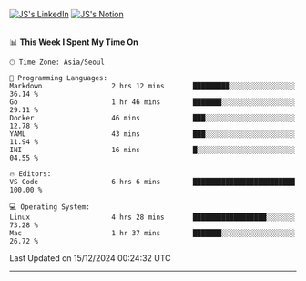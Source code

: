 
[![JS's LinkedIn](https://img.shields.io/badge/LinkedIn-blue?style=for-the-badge&logo=linkedin)](https://www.linkedin.com/in/jaeseung-lee-5a2a32139/) 
[![JS's Notion](https://img.shields.io/badge/Notion-black?style=for-the-badge&logo=notion)](https://bit.ly/ljswiki1) <br><br>
<!-- ![JS's GitHub stats](https://github-readme-stats-lemon-five.vercel.app/api?username=tkxkd0159&hide=contribs,prs,stars,issues&show_icons=true&theme=react&include_all_commits=true)   -->
<!-- ![Top Langs](https://github-readme-stats-lemon-five.vercel.app/api/top-langs/?username=tkxkd0159&layout=compact&hide=jupyter%20notebook,scss,html,css&langs_count=10)  -->


<!--START_SECTION:waka-->
📊 **This Week I Spent My Time On** 

```text
🕑︎ Time Zone: Asia/Seoul

💬 Programming Languages: 
Markdown                 2 hrs 12 mins       █████████░░░░░░░░░░░░░░░░   36.14 % 
Go                       1 hr 46 mins        ███████░░░░░░░░░░░░░░░░░░   29.11 % 
Docker                   46 mins             ███░░░░░░░░░░░░░░░░░░░░░░   12.78 % 
YAML                     43 mins             ███░░░░░░░░░░░░░░░░░░░░░░   11.94 % 
INI                      16 mins             █░░░░░░░░░░░░░░░░░░░░░░░░   04.55 % 

🔥 Editors: 
VS Code                  6 hrs 6 mins        █████████████████████████   100.00 % 

💻 Operating System: 
Linux                    4 hrs 28 mins       ██████████████████░░░░░░░   73.28 % 
Mac                      1 hr 37 mins        ███████░░░░░░░░░░░░░░░░░░   26.72 % 
```


 Last Updated on 15/12/2024 00:24:32 UTC
<!--END_SECTION:waka-->

---
<!---
<a href="https://github.com/tkxkd0159/books">
  <img align="center" src="https://github-readme-stats-lemon-five.vercel.app/api/pin/?username=tkxkd0159&repo=books&theme=react" />
</a>
-->

<!---
- 🔭 I’m currently working on ...
- 🌱 I’m currently learning blockchain and distributed network
- 👯 I’m looking to collaborate on ...
- 🤔 I’m looking for help with ...
- 💬 Ask me about ...
- 📫 How to reach me: ...
- 😄 Pronouns: ...
- ⚡ Fun fact: ...
-->
